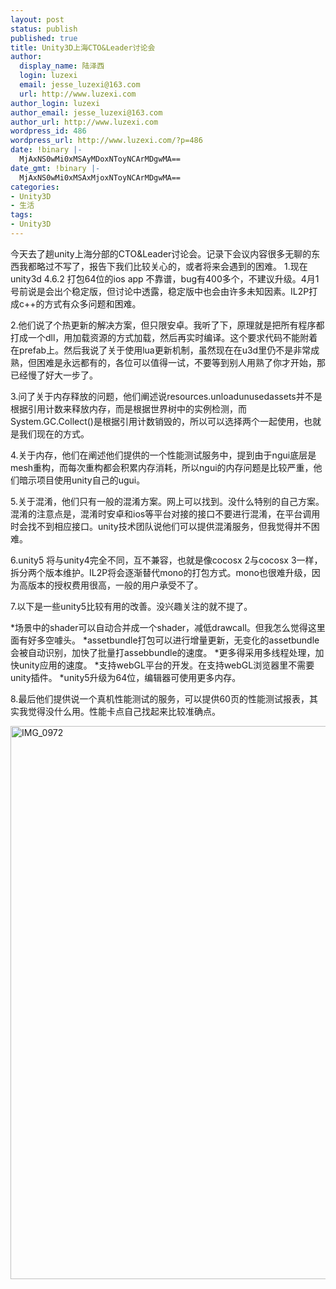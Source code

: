 ```yaml
---
layout: post
status: publish
published: true
title: Unity3D上海CTO&Leader讨论会
author:
  display_name: 陆泽西
  login: luzexi
  email: jesse_luzexi@163.com
  url: http://www.luzexi.com
author_login: luzexi
author_email: jesse_luzexi@163.com
author_url: http://www.luzexi.com
wordpress_id: 486
wordpress_url: http://www.luzexi.com/?p=486
date: !binary |-
  MjAxNS0wMi0xMSAyMDoxNToyNCArMDgwMA==
date_gmt: !binary |-
  MjAxNS0wMi0xMSAxMjoxNToyNCArMDgwMA==
categories:
- Unity3D
- 生活
tags:
- Unity3D
---
```

今天去了趟unity上海分部的CTO&Leader讨论会。记录下会议内容很多无聊的东西我都略过不写了，报告下我们比较关心的，或者将来会遇到的困难。
1.现在unity3d 4.6.2 打包64位的ios app 不靠谱，bug有400多个，不建议升级。4月1号前说是会出个稳定版，但讨论中透露，稳定版中也会由许多未知因素。IL2P打成c++的方式有众多问题和困难。

2.他们说了个热更新的解决方案，但只限安卓。我听了下，原理就是把所有程序都打成一个dll，用加载资源的方式加载，然后再实时编译。这个要求代码不能附着在prefab上。然后我说了关于使用lua更新机制，虽然现在在u3d里仍不是非常成熟，但困难是永远都有的，各位可以值得一试，不要等到别人用熟了你才开始，那已经慢了好大一步了。

3.问了关于内存释放的问题，他们阐述说resources.unloadunusedassets并不是根据引用计数来释放内存，而是根据世界树中的实例检测，而System.GC.Collect()是根据引用计数销毁的，所以可以选择两个一起使用，也就是我们现在的方式。

4.关于内存，他们在阐述他们提供的一个性能测试服务中，提到由于ngui底层是mesh重构，而每次重构都会积累内存消耗，所以ngui的内存问题是比较严重，他们暗示项目使用unity自己的ugui。

5.关于混淆，他们只有一般的混淆方案。网上可以找到。没什么特别的自己方案。混淆的注意点是，混淆时安卓和ios等平台对接的接口不要进行混淆，在平台调用时会找不到相应接口。unity技术团队说他们可以提供混淆服务，但我觉得并不困难。

6.unity5 将与unity4完全不同，互不兼容，也就是像cocosx 2与cocosx 3一样，拆分两个版本维护。IL2P将会逐渐替代mono的打包方式。mono也很难升级，因为高版本的授权费用很高，一般的用户承受不了。

7.以下是一些unity5比较有用的改善。没兴趣关注的就不提了。

*场景中的shader可以自动合并成一个shader，减低drawcall。但我怎么觉得这里面有好多空噱头。
*assetbundle打包可以进行增量更新，无变化的assetbundle会被自动识别，加快了批量打assebbundle的速度。
*更多得采用多线程处理，加快unity应用的速度。
*支持webGL平台的开发。在支持webGL浏览器里不需要unity插件。
*unity5升级为64位，编辑器可使用更多内存。

8.最后他们提供说一个真机性能测试的服务，可以提供60页的性能测试报表，其实我觉得没什么用。性能卡点自己找起来比较准确点。
<p class="p1"><a href="http://www.luzexi.com/wp-content/uploads/2015/02/IMG_0972.jpg"><img class="alignnone size-full wp-image-487" src="http://www.luzexi.com/wp-content/uploads/2015/02/IMG_0972.jpg" alt="IMG_0972" width="1763" height="885" /></a>
<p class="p1">

